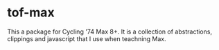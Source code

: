 # tof-max
This a package for Cycling '74 Max 8+. It is a collection of abstractions, clippings and javascript that I use when teachning Max.
